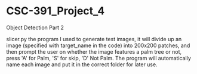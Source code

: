 # CSC-391_Project_4
Object Detection Part 2

slicer.py the program I used to generate test images, it will divide up an image (specified with target_name in the code) into 200x200 patches, and then prompt the user on whether the image features a palm tree or not, press 'A' for Palm, 'S' for skip, 'D' Not Palm. The program will automatically name each image and put it in the correct folder for later use.

